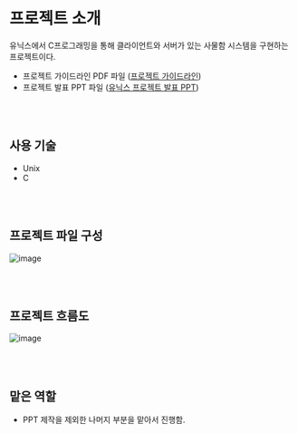 # 프로젝트 소개
유닉스에서 C프로그래밍을 통해 클라이언트와 서버가 있는 사물함 시스템을 구현하는 프로젝트이다.  

- 프로젝트 가이드라인 PDF 파일 ([프로젝트 가이드라인](https://github.com/tjdans6342/Unix-Project/files/11182589/default.pdf))
- 프로젝트 발표 PPT 파일 ([유닉스 프로젝트 발표 PPT](https://github.com/tjdans6342/Unix-Project/files/11182595/_._locker_12.pptx))

<br><br>

## 사용 기술

- Unix
- C

<br><br>

## 프로젝트 파일 구성
![image](https://user-images.githubusercontent.com/70836243/230704641-b093965f-6df1-40c1-a642-3e8ee50e04ee.png)


<br><br>

## 프로젝트 흐름도
![image](https://user-images.githubusercontent.com/70836243/230704697-f719533e-f638-4aaf-8a0f-22c080b3b0af.png)


<br><br>

## 맡은 역할
- PPT 제작을 제외한 나머지 부분을 맡아서 진행함.
